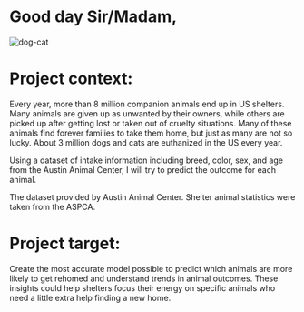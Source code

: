 # Good day Sir/Madam,

![dog-cat](https://user-images.githubusercontent.com/45392447/201094720-45502302-a153-4bf3-9bc6-d1467000a3aa.jpg)

# Project context:

Every year, more than 8 million companion animals end up in US shelters. Many animals are given up as unwanted by their owners, while others are picked up after getting lost or taken out of cruelty situations. Many of these animals find forever families to take them home, but just as many are not so lucky. About 3 million dogs and cats are euthanized in the US every year.

Using a dataset of intake information including breed, color, sex, and age from the Austin Animal Center, I will try to predict the outcome for each animal.

The dataset provided by Austin Animal Center. Shelter animal statistics were taken from the ASPCA.

# Project target:

Create the most accurate model possible to predict which animals are more likely to get rehomed and understand trends in animal outcomes. These insights could help shelters focus their energy on specific animals who need a little extra help finding a new home.
